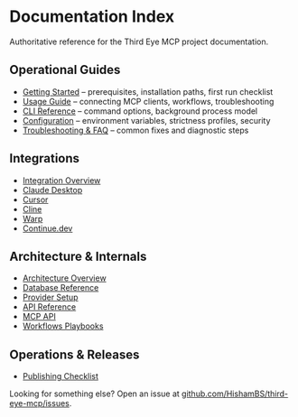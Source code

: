 # Documentation Index

Authoritative reference for the Third Eye MCP project documentation.

## Operational Guides

- [Getting Started](./getting-started.md) – prerequisites, installation paths, first run checklist
- [Usage Guide](./usage.md) – connecting MCP clients, workflows, troubleshooting
- [CLI Reference](./cli.md) – command options, background process model
- [Configuration](./configuration.md) – environment variables, strictness profiles, security
- [Troubleshooting & FAQ](./FAQ.md) – common fixes and diagnostic steps

## Integrations

- [Integration Overview](./integrations/README.md)
- [Claude Desktop](./integrations/claude-desktop.md)
- [Cursor](./integrations/cursor.md)
- [Cline](./integrations/cline.md)
- [Warp](./integrations/warp.md)
- [Continue.dev](./integrations/continue.md)

## Architecture & Internals

- [Architecture Overview](./ARCHITECTURE.md)
- [Database Reference](./DATABASE.md)
- [Provider Setup](./PROVIDERS.md)
- [API Reference](./API_REFERENCE.md)
- [MCP API](./MCP_API.md)
- [Workflows Playbooks](./workflows/README.md)

## Operations & Releases

- [Publishing Checklist](./publishing.md)

Looking for something else? Open an issue at [github.com/HishamBS/third-eye-mcp/issues](https://github.com/HishamBS/third-eye-mcp/issues).
